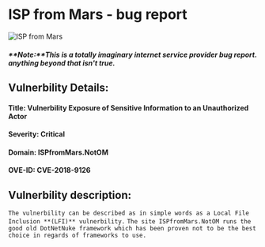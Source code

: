 # ISP from Mars - bug report
![ISP from Mars](https://media1.tenor.com/images/bbb7aeebfd93a357822cd6f0b0f4327f/tenor.gif?itemid=10668963)
##### **Note:**This is a totally imaginary internet service provider bug report. anything beyond that isn't true.


## Vulnerbility Details:
#### **Title:** Vulnerbility Exposure of Sensitive Information to an Unauthorized Actor
#### **Severity:** Critical
#### **Domain:** ISPfromMars.NotOM
#### **OVE-ID:** CVE-2018-9126

## Vulnerbility description: 

`The vulnerbility can be described as in simple words as a Local File Inclusion **(LFI)** vulnerbility.`
`The site ISPfromMars.NotOM runs the good old DotNetNuke framework which has been proven not to be the best choice in regards of frameworks to use.`
